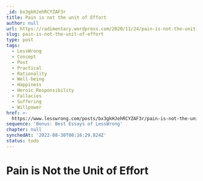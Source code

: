 ```yaml
---
_id: bx3gkHJehRCYZAF3r
title: Pain is not the unit of Effort
author: null
url: https://radimentary.wordpress.com/2020/11/24/pain-is-not-the-unit-of-effort/
slug: pain-is-not-the-unit-of-effort
type: post
tags:
  - LessWrong
  - Concept
  - Post
  - Practical
  - Rationality
  - Well-being
  - Happiness
  - Heroic_Responsibility
  - Fallacies
  - Suffering
  - Willpower
href: >-
  https://www.lesswrong.com/posts/bx3gkHJehRCYZAF3r/pain-is-not-the-unit-of-effort
sequence: 'Bonus: Best Essays of LessWrong'
chapter: null
synchedAt: '2022-08-30T08:16:29.824Z'
status: todo
---
```


# Pain is Not the Unit of Effort
